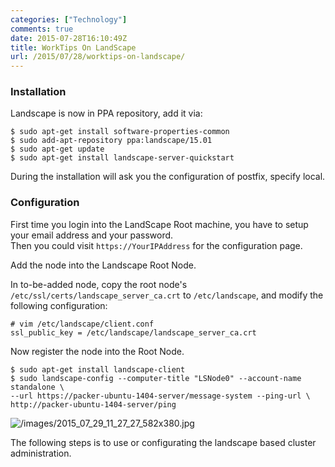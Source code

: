 ```yaml
---
categories: ["Technology"]
comments: true
date: 2015-07-28T16:10:49Z
title: WorkTips On LandScape
url: /2015/07/28/worktips-on-landscape/
---
```


### Installation
Landscape is now in PPA repository, add it via:    

```
$ sudo apt-get install software-properties-common
$ sudo add-apt-repository ppa:landscape/15.01
$ sudo apt-get update
$ sudo apt-get install landscape-server-quickstart 
```
During the installation will ask you the configuration of postfix, specify local.    

### Configuration
First time you login into the LandScape Root machine, you have to setup your email
address and your password.       
Then you could visit `https://YourIPAddress` for the configuration page.   

Add the node into the Landscape Root Node.    

In to-be-added node, copy the root node's `/etc/ssl/certs/landscape_server_ca.crt` to
`/etc/landscape`, and modify the following configuration:    

```
# vim /etc/landscape/client.conf
ssl_public_key = /etc/landscape/landscape_server_ca.crt
```
Now register the node into the Root Node.    

```
$ sudo apt-get install landscape-client
$ sudo landscape-config --computer-title "LSNode0" --account-name standalone \
--url https://packer-ubuntu-1404-server/message-system --ping-url \
http://packer-ubuntu-1404-server/ping
```

![/images/2015_07_29_11_27_27_582x380.jpg](/images/2015_07_29_11_27_27_582x380.jpg)   

The following steps is to use or configurating the landscape based cluster
administration.      
